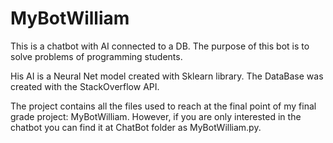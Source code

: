 # MyBotWilliam
This is a chatbot with AI connected to a DB. The purpose of this bot is to solve problems of programming students.

His AI is a Neural Net model created with Sklearn library. The DataBase was created with the StackOverflow API.

The project contains all the files used to reach at the final point of my final grade project: MyBotWilliam. However, if you are only interested in the chatbot you can find it at ChatBot folder as MyBotWilliam.py.
 
